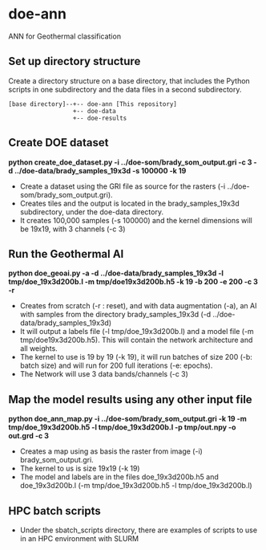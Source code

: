 # doe-ann
ANN for Geothermal classification

## Set up directory structure 
Create a directory structure on a base directory, that includes the Python scripts in one subdirectory and the data files in a second subdirectory.
```
[base directory]--+-- doe-ann [This repository]
                  +-- doe-data
                  +-- doe-results
```
## Create DOE dataset
**python create_doe_dataset.py -i ../doe-som/brady_som_output.gri -c 3 -d ../doe-data/brady_samples_19x3d -s 100000 -k 19**

* Create a dataset using the GRI file as source for the rasters (-i ../doe-som/brady_som_output.gri).
* Creates tiles and the output is located in the brady_samples_19x3d subdirectory, under the doe-data directory.
* It creates 100,000 samples (-s 100000) and the kernel dimensions will be 19x19, with 3 channels (-c 3)


## Run the Geothermal AI
**python doe_geoai.py -a -d ../doe-data/brady_samples_19x3d -l tmp/doe_19x3d200b.l -m tmp/doe19x3d200b.h5 -k 19 -b 200 -e 200 -c 3 -r**

* Creates from scratch (-r : reset), and with data augmentation (-a), an AI with samples from the directory brady_samples_19x3d (-d ../doe-data/brady_samples_19x3d)
* It will output a labels file (-l tmp/doe_19x3d200b.l) and a model file (-m tmp/doe19x3d200b.h5). This will contain the network architecture and all weights.
* The kernel to use is 19 by 19 (-k 19), it will run batches of size 200 (-b: batch size) and will run for 200 full iterations (-e: epochs).
* The Network will use 3 data bands/channels (-c 3)


## Map the model results using any other input file
**python doe_ann_map.py -i ../doe-som/brady_som_output.gri -k 19 -m tmp/doe_19x3d200b.h5 -l tmp/doe_19x3d200b.l -p tmp/out.npy -o out.grd -c 3**

* Creates a map using as basis the raster from image (-i) brady_som_output.gri.
* The kernel to us is size 19x19 (-k 19)
* The model and labels are in the files doe_19x3d200b.h5 and doe_19x3d200b.l (-m tmp/doe_19x3d200b.h5 -l tmp/doe_19x3d200b.l)

## HPC batch scripts
* Under the sbatch_scripts directory, there are examples of scripts to use in an HPC environment with SLURM
